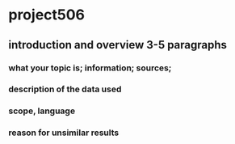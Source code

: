# project506
 ## introduction and overview  3-5 paragraphs
 ### what your topic is; information; sources; 
 ### description of the data used
 ### scope, language
 ### reason for unsimilar results

